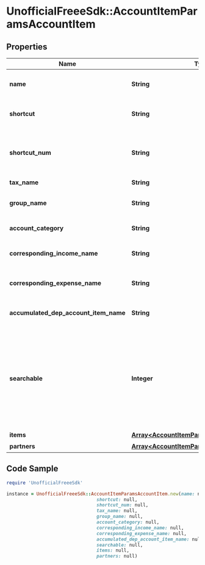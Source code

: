# UnofficialFreeeSdk::AccountItemParamsAccountItem

## Properties

Name | Type | Description | Notes
------------ | ------------- | ------------- | -------------
**name** | **String** | 勘定科目名 (30文字以内) | 
**shortcut** | **String** | ショートカット1 (20文字以内) | [optional] 
**shortcut_num** | **String** | ショートカット2(勘定科目コード)(20文字以内) | [optional] 
**tax_name** | **String** | 税区分 | 
**group_name** | **String** | 決算書表示名（小カテゴリー） | 
**account_category** | **String** | 勘定科目カテゴリー | 
**corresponding_income_name** | **String** | 収入取引相手勘定科目名 | 
**corresponding_expense_name** | **String** | 支出取引相手勘定科目名 | 
**accumulated_dep_account_item_name** | **String** | 減価償却累計額勘定科目 | [optional] 
**searchable** | **Integer** | 検索可能:2, 検索不可：3(登録時未指定の場合は2で登録されます。更新時未指定の場合はsearchableは変更されません。) | [optional] 
**items** | [**Array&lt;AccountItemParamsAccountItemItems&gt;**](AccountItemParamsAccountItemItems.md) | 品目 | [optional] 
**partners** | [**Array&lt;AccountItemParamsAccountItemItems&gt;**](AccountItemParamsAccountItemItems.md) | 取引先 | [optional] 

## Code Sample

```ruby
require 'UnofficialFreeeSdk'

instance = UnofficialFreeeSdk::AccountItemParamsAccountItem.new(name: null,
                                 shortcut: null,
                                 shortcut_num: null,
                                 tax_name: null,
                                 group_name: null,
                                 account_category: null,
                                 corresponding_income_name: null,
                                 corresponding_expense_name: null,
                                 accumulated_dep_account_item_name: null,
                                 searchable: null,
                                 items: null,
                                 partners: null)
```


